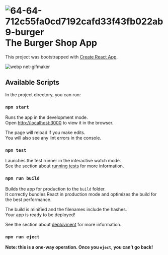 # ![64-64-712c55fa0cd7192cafd33f43fb022ab9-burger](https://user-images.githubusercontent.com/44545113/49510473-ff7a8a00-f890-11e8-9ea5-2557d47ab87f.png) The Burger Shop App
This project was bootstrapped with [Create React App](https://github.com/facebook/create-react-app).

![webp net-gifmaker](https://user-images.githubusercontent.com/44545113/49511109-dfe46100-f892-11e8-91b8-bf2068ae835f.gif)

## Available Scripts

In the project directory, you can run:

### `npm start`

Runs the app in the development mode.<br>
Open [http://localhost:3000](http://localhost:3000) to view it in the browser.

The page will reload if you make edits.<br>
You will also see any lint errors in the console.

### `npm test`

Launches the test runner in the interactive watch mode.<br>
See the section about [running tests](https://facebook.github.io/create-react-app/docs/running-tests) for more information.

### `npm run build`

Builds the app for production to the `build` folder.<br>
It correctly bundles React in production mode and optimizes the build for the best performance.

The build is minified and the filenames include the hashes.<br>
Your app is ready to be deployed!

See the section about [deployment](https://facebook.github.io/create-react-app/docs/deployment) for more information.

### `npm run eject`

**Note: this is a one-way operation. Once you `eject`, you can’t go back!**
